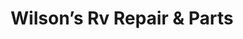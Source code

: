 ---
title: "Wilson’s Rv Repair & Parts"
url: /garden-city/wilsons-rv-repair-und-parts/
shop: Autowerkstatt
---